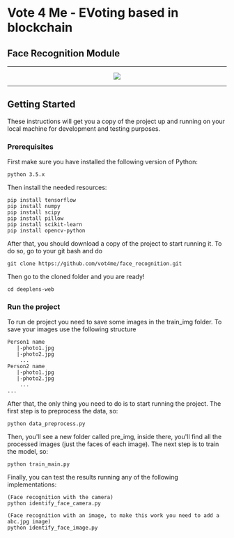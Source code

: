 # Vote 4 Me - EVoting based in blockchain
## Face Recognition Module
---

<div align="center">
  <img src="https://hackernoon.com/drafts/57e73zmx.png"/>
</div>

---

## Getting Started

These instructions will get you a copy of the project up and running on your local machine for development and testing purposes.

### Prerequisites

First make sure you have installed the following version of Python: 

```
python 3.5.x
```
Then install the needed resources:
```
pip install tensorflow
pip install numpy
pip install scipy
pip install pillow
pip install scikit-learn
pip install opencv-python
```

After that, you should download a copy of the project to start running it. To do so, go to your git bash and do
```
git clone https://github.com/vot4me/face_recognition.git
```

Then go to the cloned folder and you are ready!
```
cd deeplens-web
```

### Run the project

To run de project you need to save some images in the train_img folder. To save your images use the following structure
```
Person1 name
   |-photo1.jpg
   |-photo2.jpg
    ...
Person2 name
   |-photo1.jpg
   |-photo2.jpg
    ...
...
```

After that, the only thing you need to do is to start running the project. The first step is to preprocess the data, so:
```
python data_preprocess.py
```

Then, you'll see a new folder called pre_img, inside there, you'll find all the processed images (just the faces of each image). The next step is to train the model, so:
```
python train_main.py
```

Finally, you can test the results running any of the following implementations:

```
(Face recognition with the camera)
python identify_face_camera.py
```
```
(Face recognition with an image, to make this work you need to add a abc.jpg image)
python identify_face_image.py
```
